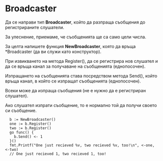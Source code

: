 # Broadcaster

Да се направи тип __Broadcaster__, който да разпраща съобщения до регистрираните слушатели.

За улеснение, приемаме, че съобщенията ще са само цели числа.

За целта напишете функция __NewBroadcaster__, която да връща \*Broadcaster (да ви служи като конструктор).

При извикването на метода Register(), да се регистрира нов слушател и да се връща канал за получаване на съобщенията (еднопосочен).

Изпращането на съобщенията става посредством метода Send(), който връща канал, в който се изпращат съобщенията (еднопосочен).

Всеки може да изпраща съобщения (не е нужно да е регистриран слушател).

Ако слушател изпрати съобщение, то е нормално той да получи своето си съобщение.

```
  b := NewBroadcaster()
  one := b.Register()
  two := b.Register()
  go func() {
    b.Send() <- 1
  }()
  fmt.Printf("One just recieved %v, two recieved %v, too!\n", <-one, <-two)
  // One just recieved 1, two recieved 1, too!
```
